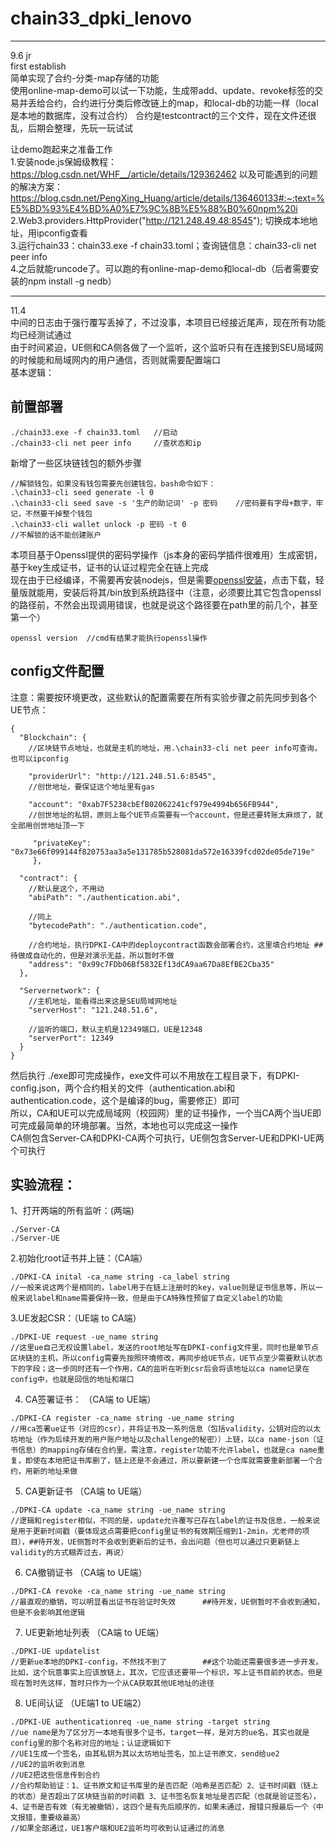 # chain33_dpki_lenovo  

-------
9.6 jr  
first establish  
简单实现了合约-分类-map存储的功能  
使用online-map-demo可以试一下功能，生成带add、update、revoke标签的交易并丢给合约，合约进行分类后修改链上的map，和local-db的功能一样（local是本地的数据库，没有过合约） 
合约是testcontract的三个文件，现在文件还很乱，后期会整理，先玩一玩试试  
   
让demo跑起来之准备工作  
1.安装node.js保姆级教程：https://blog.csdn.net/WHF__/article/details/129362462  以及可能遇到的问题的解决方案：https://blog.csdn.net/PengXing_Huang/article/details/136460133#:~:text=%E5%BD%93%E4%BD%A0%E7%9C%8B%E5%88%B0%60npm%20i  
2.Web3.providers.HttpProvider("http://121.248.49.48:8545"); 切换成本地地址，用ipconfig查看  
3.运行chain33：chain33.exe -f chain33.toml；查询链信息：chain33-cli net peer info  
4.之后就能runcode了。可以跑的有online-map-demo和local-db（后者需要安装的npm install -g nedb） 

------
11.4  
中间的日志由于强行覆写丢掉了，不过没事，本项目已经接近尾声，现在所有功能均已经测试通过  
由于时间紧迫，UE侧和CA侧各做了一个监听，这个监听只有在连接到SEU局域网的时候能和局域网内的用户通信，否则就需要配置端口  
基本逻辑：   
## 前置部署  
```
./chain33.exe -f chain33.toml   //启动
./chain33-cli net peer info     //查状态和ip
```
新增了一些区块链钱包的额外步骤
```
//解锁钱包，如果没有钱包需要先创建钱包，bash命令如下：
.\chain33-cli seed generate -l 0
.\chain33-cli seed save -s '生产的助记词' -p 密码    //密码要有字母+数字，牢记，不然要干掉整个钱包
.\chain33-cli wallet unlock -p 密码 -t 0
//不解锁的话不能创建账户
```
本项目基于Openssl提供的密码学操作（js本身的密码学插件很难用）生成密钥，基于key生成证书，证书的认证过程完全在链上完成  
现在由于已经编译，不需要再安装nodejs，但是需要[openssl安装](https://slproweb.com/products/Win32OpenSSL.html)，点击下载，轻量版就能用，安装后将其/bin放到系统路径中（注意，必须要比其它包含openssl的路径前，不然会出现调用错误，也就是说这个路径要在path里的前几个，甚至第一个）  
```
openssl version  //cmd有结果才能执行openssl操作
```
  
## config文件配置
注意：需要按环境更改，这些默认的配置需要在所有实验步骤之前先同步到各个UE节点：  
```
{  
  "Blockchain": {  
    //区块链节点地址，也就是主机的地址，用.\chain33-cli net peer info可查询，也可以ipconfig   
      
    "providerUrl": "http://121.248.51.6:8545",     
    //创世地址，要保证这个地址里有gas   
      
    "account": "0xab7F5238cbEfB02062241cf979e4994b656FB944",     
    //创世地址的私钥，原则上每个UE节点需要有一个account，但是还要转账太麻烦了，就全部用创世地址顶一下  
      
     "privateKey": "0x73e66f099144f820753aa3a5e131785b528081da572e16339fcd02de05de719e"   
     },   
       
  "contract": {  
    //默认是这个，不用动   
    "abiPath": "./authentication.abi",             
      
    //同上   
    "bytecodePath": "./authentication.code",       
      
    //合约地址，执行DPKI-CA中的deploycontract函数会部署合约，这里填合约地址 ##待做成自动化的，但是对演示无益，所以暂时不做  
    "address": "0x99c7FDb06Bf5832Ef13dCA9aa67Da8EfBE2Cba35"    
  },  
    
  "Servernetwork": {
    //主机地址，能看得出来这是SEU局域网地址   
    "serverHost": "121.248.51.6",              
      
    //监听的端口，默认主机是12349端口，UE是12348   
    "serverPort": 12349                            
  }  
}
```
  
然后执行 ./exe即可完成操作，exe文件可以不用放在工程目录下，有DPKI-config.json，两个合约相关的文件（authentication.abi和authentication.code，这个是编译的bug，需要修正）即可  
所以，CA和UE可以完成局域网（校园网）里的证书操作，一个当CA两个当UE即可完成最简单的环境部署。当然，本地也可以完成这一操作  
CA侧包含Server-CA和DPKI-CA两个可执行，UE侧包含Server-UE和DPKI-UE两个可执行  

## 实验流程：  
1、打开两端的所有监听：(两端)  
```
./Server-CA  
./Server-UE
```
  
2.初始化root证书并上链：（CA端） 
```
./DPKI-CA inital -ca_name string -ca_label string  
//一般来说这两个是相同的，label用于在链上注册时的key，value则是证书信息等，所以一般来说label和name需要保持一致，但是由于CA特殊性预留了自定义label的功能
```
  
3.UE发起CSR：（UE端 to CA端）  
```
./DPKI-UE request -ue_name string                  
//这里ue自己无权设置label，发送的root地址写在DPKI-config文件里，同时也是单节点区块链的主机，所以config需要先按照环境修改，再同步给UE节点，UE节点至少需要默认状态下的字段；这一步同时还有一个作用，CA的监听在听到csr后会将该地址以ca name记录在config中，也就是回信的地址和端口
```
  
4. CA签署证书： （CA端 to UE端）
```
./DPKI-CA register -ca_name string -ue_name string   
//用ca签署ue证书（对应的csr），并将证书及一系列信息（包括validity，公钥对应的以太坊地址（作为后续开发的用户账户地址以及challenge的秘密））上链，以ca name-json（证书信息）的mapping存储在合约里。需注意，register功能不允许label，也就是ca name重复，即使在本地把证书库删了，链上还是不会通过，所以要新建一个仓库就需要重新部署一个合约，用新的地址来做
```
  
5. CA更新证书    （CA端 to UE端）
```
./DPKI-CA update -ca_name string -ue_name string     
//逻辑和register相似，不同的是，update允许覆写已存在label的证书及信息，一般来说是用于更新时间戳（要体现这点需要把config里证书的有效期压缩到1-2min，尤老师的项目），##待开发，UE侧暂时不会收到更新后的证书，会出问题（但也可以通过只更新链上validity的方式糊弄过去，再说）
```
  
6. CA撤销证书     （CA端 to UE端）
```
./DPKI-CA revoke -ca_name string -ue_name string                    
//最直观的撤销，可以明显看出证书在验证时失效      ##待开发，UE侧暂时不会收到通知，但是不会影响其他逻辑
```
  
7. UE更新地址列表   （CA端 to UE端）
```
./DPKI-UE updatelist                                 
//更新ue本地的DPKI-config，不然找不到了        ##这个功能还需要很多进一步开发。比如，这个玩意事实上应该放链上，其次，它应该还要带一个标识，写上证书目前的状态。但是现在暂时先这样，暂时只作为一个从CA获取其他UE地址的途径
```
  
8. UE间认证        （UE端1 to UE端2）
```
./DPKI-UE authenticationreq -ue_name string -target string         
//ue name是为了区分万一本地有很多个证书，target一样，是对方的ue名，其实也就是config里的那个名称对应的地址；认证逻辑如下  
//UE1生成一个签名，由其私钥为其以太坊地址签名，加上证书原文，send给ue2  
//UE2的监听收到消息  
//UE2把这些信息传到合约  
//合约帮助验证：1、证书原文和证书库里的是否匹配（哈希是否匹配）2、证书时间戳（链上的状态）是否超出了区块链当前的时间戳 3、证书签名恢复地址是否匹配（也就是验证签名），4、证书是否有效（有无被撤销），这四个是有先后顺序的，如果未通过，报错只报最后一个（中文报错，重要级最高）  
//如果全部通过，UE1客户端和UE2监听均可收到认证通过的消息
```
                                                                

                                                              
                                                                
